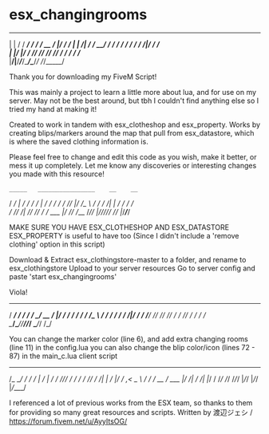 # esx_changingrooms

 _       __________    __________  __  _________
| |     / / ____/ /   / ____/ __ \/  |/  / ____/
| | /| / / __/ / /   / /   / / / / /|_/ / __/   
| |/ |/ / /___/ /___/ /___/ /_/ / /  / / /___   
|__/|__/_____/_____/\____/\____/_/  /_/_____/   
                                                

Thank you for downloading my FiveM Script!

This was mainly a project to learn a little more about lua, and for use on my server.
May not be the best around, but tbh I couldn't find anything else so I tried my hand at making it!

Created to work in tandem with esx_clotheshop and esx_property.
Works by creating blips/markers around the map that pull from esx_datastore, which is where the saved clothing information is.

Please feel free to change and edit this code as you wish, make it better, or mess it up completely.
Let me know any discoveries or interesting changes you made with this resource!


    _____   ________________    __    __ 
   /  _/ | / / ___/_  __/   |  / /   / / 
   / //  |/ /\__ \ / / / /| | / /   / /  
 _/ // /|  /___/ // / / ___ |/ /___/ /___
/___/_/ |_//____//_/ /_/  |_/_____/_____/
                                         

MAKE SURE YOU HAVE ESX_CLOTHESHOP AND ESX_DATASTORE
ESX_PROPERTY is useful to have too (Since I didn't include a 'remove clothing' option in this script)

Download & Extract esx_clothingstore-master to a folder, and rename to esx_clothingstore
Upload to your server resources
Go to server config and paste 'start esx_changingrooms'

Viola!


   ________  _________________  __  ___
  / ____/ / / / ___/_  __/ __ \/  |/  /
 / /   / / / /\__ \ / / / / / / /|_/ / 
/ /___/ /_/ /___/ // / / /_/ / /  / /  
\____/\____//____//_/  \____/_/  /_/   
                                       

You can change the marker color (line 6), and add extra changing rooms (line 11) in the config.lua
you can also change the blip color/icon (lines 72 - 87) in the main_c.lua client script


  ________  _____    _   ____ _______
 /_  __/ / / /   |  / | / / //_/ ___/
  / / / /_/ / /| | /  |/ / ,<  \__ \ 
 / / / __  / ___ |/ /|  / /| |___/ / 
/_/ /_/ /_/_/  |_/_/ |_/_/ |_/____/  
                                     

I referenced a lot of previous works from the ESX team, so thanks to them for providing so many great resources and scripts.
Written by 渡辺ジェシ / https://forum.fivem.net/u/AyyItsOG/
